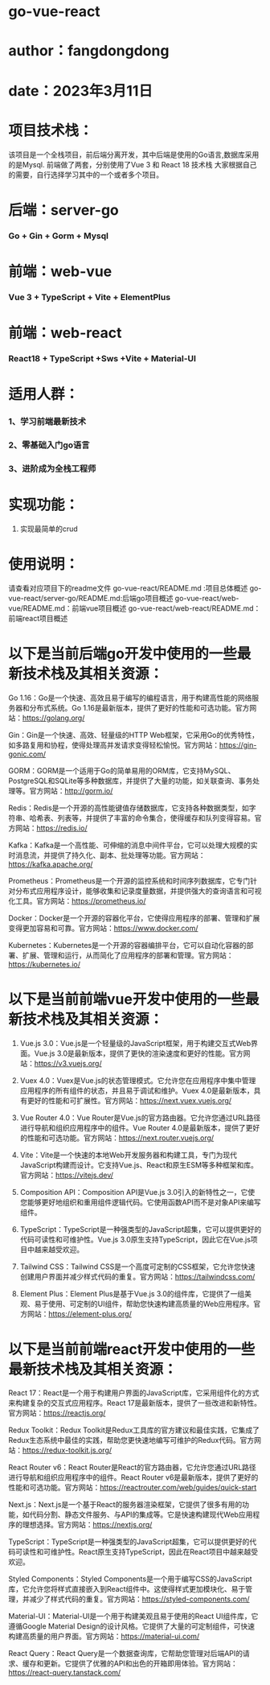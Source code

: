 # go-vue-react
# author：fangdongdong
# date：2023年3月11日

# 项目技术栈：
该项目是一个全栈项目，前后端分离开发，其中后端是使用的Go语言,数据库采用的是Mysql.
前端做了两套，分别使用了Vue 3 和 React 18 技术栈
大家根据自己的需要，自行选择学习其中的一个或者多个项目。

# 后端：server-go
### Go + Gin + Gorm + Mysql

# 前端：web-vue
### Vue 3 + TypeScript + Vite + ElementPlus

# 前端：web-react
### React18 + TypeScript +Sws +Vite + Material-UI


# 适用人群：
### 1、学习前端最新技术
### 2、零基础入门go语言
### 3、进阶成为全栈工程师



# 实现功能：
1. 实现最简单的crud


# 使用说明：
请查看对应项目下的readme文件
go-vue-react/README.md :项目总体概述
go-vue-react/server-go/README.md:后端go项目概述
go-vue-react/web-vue/README.md：前端vue项目概述
go-vue-react/web-react/README.md：前端react项目概述





# 以下是当前后端go开发中使用的一些最新技术栈及其相关资源：

Go 1.16：Go是一个快速、高效且易于编写的编程语言，用于构建高性能的网络服务器和分布式系统。Go 1.16是最新版本，提供了更好的性能和可选功能。官方网站：https://golang.org/

Gin：Gin是一个快速、高效、轻量级的HTTP Web框架，它采用Go的优秀特性，如多路复用和协程，使得处理高并发请求变得轻松愉悦。官方网站：https://gin-gonic.com/

GORM：GORM是一个适用于Go的简单易用的ORM库，它支持MySQL、PostgreSQL和SQLite等多种数据库，并提供了大量的功能，如关联查询、事务处理等。官方网站：http://gorm.io/

Redis：Redis是一个开源的高性能键值存储数据库，它支持各种数据类型，如字符串、哈希表、列表等，并提供了丰富的命令集合，使得缓存和队列变得容易。官方网站：https://redis.io/

Kafka：Kafka是一个高性能、可伸缩的消息中间件平台，它可以处理大规模的实时消息流，并提供了持久化、副本、批处理等功能。官方网站：https://kafka.apache.org/

Prometheus：Prometheus是一个开源的监控系统和时间序列数据库，它专门针对分布式应用程序设计，能够收集和记录度量数据，并提供强大的查询语言和可视化工具。官方网站：https://prometheus.io/

Docker：Docker是一个开源的容器化平台，它使得应用程序的部署、管理和扩展变得更加容易和可靠。官方网站：https://www.docker.com/

Kubernetes：Kubernetes是一个开源的容器编排平台，它可以自动化容器的部署、扩展、管理和运行，从而简化了应用程序的部署和管理。官方网站：https://kubernetes.io/



# 以下是当前前端vue开发中使用的一些最新技术栈及其相关资源：

1. Vue.js 3.0：Vue.js是一个轻量级的JavaScript框架，用于构建交互式Web界面。Vue.js 3.0是最新版本，提供了更快的渲染速度和更好的性能。官方网站：https://v3.vuejs.org/

2. Vuex 4.0：Vuex是Vue.js的状态管理模式。它允许您在应用程序中集中管理应用程序的所有组件的状态，并且易于调试和维护。Vuex 4.0是最新版本，具有更好的性能和可扩展性。官方网站：https://next.vuex.vuejs.org/

3. Vue Router 4.0：Vue Router是Vue.js的官方路由器。它允许您通过URL路径进行导航和组织应用程序中的组件。Vue Router 4.0是最新版本，提供了更好的性能和可选功能。官方网站：https://next.router.vuejs.org/

4. Vite：Vite是一个快速的本地Web开发服务器和构建工具，专门为现代JavaScript构建而设计。它支持Vue.js、React和原生ESM等多种框架和库。官方网站：https://vitejs.dev/

5. Composition API：Composition API是Vue.js 3.0引入的新特性之一，它使您能够更好地组织和重用组件逻辑代码。它使用函数API而不是对象API来编写组件。

6. TypeScript：TypeScript是一种强类型的JavaScript超集，它可以提供更好的代码可读性和可维护性。Vue.js 3.0原生支持TypeScript，因此它在Vue.js项目中越来越受欢迎。

7. Tailwind CSS：Tailwind CSS是一个高度可定制的CSS框架，它允许您快速创建用户界面并减少样式代码的重复。官方网站：https://tailwindcss.com/

8. Element Plus：Element Plus是基于Vue.js 3.0的组件库，它提供了一组美观、易于使用、可定制的UI组件，帮助您快速构建高质量的Web应用程序。官方网站：https://element-plus.org/

# 以下是当前前端react开发中使用的一些最新技术栈及其相关资源：

React 17：React是一个用于构建用户界面的JavaScript库，它采用组件化的方式来构建复杂的交互式应用程序。React 17是最新版本，提供了一些改进和新特性。官方网站：https://reactjs.org/

Redux Toolkit：Redux Toolkit是Redux工具库的官方建议和最佳实践，它集成了Redux生态系统中最佳的实践，帮助您更快速地编写可维护的Redux代码。官方网站：https://redux-toolkit.js.org/

React Router v6：React Router是React的官方路由器，它允许您通过URL路径进行导航和组织应用程序中的组件。React Router v6是最新版本，提供了更好的性能和可选功能。官方网站：https://reactrouter.com/web/guides/quick-start

Next.js：Next.js是一个基于React的服务器渲染框架，它提供了很多有用的功能，如代码分割、静态文件服务、与API的集成等。它是快速构建现代Web应用程序的理想选择。官方网站：https://nextjs.org/

TypeScript：TypeScript是一种强类型的JavaScript超集，它可以提供更好的代码可读性和可维护性。React原生支持TypeScript，因此在React项目中越来越受欢迎。

Styled Components：Styled Components是一个用于编写CSS的JavaScript库，它允许您将样式直接嵌入到React组件中。这使得样式更加模块化、易于管理，并减少了样式代码的重复。官方网站：https://styled-components.com/

Material-UI：Material-UI是一个用于构建美观且易于使用的React UI组件库，它遵循Google Material Design的设计风格。它提供了大量的可定制组件，可快速构建高质量的用户界面。官方网站：https://material-ui.com/

React Query：React Query是一个数据查询库，它帮助您管理对后端API的请求、缓存和更新。它提供了优雅的API和出色的开箱即用体验。官方网站：https://react-query.tanstack.com/


